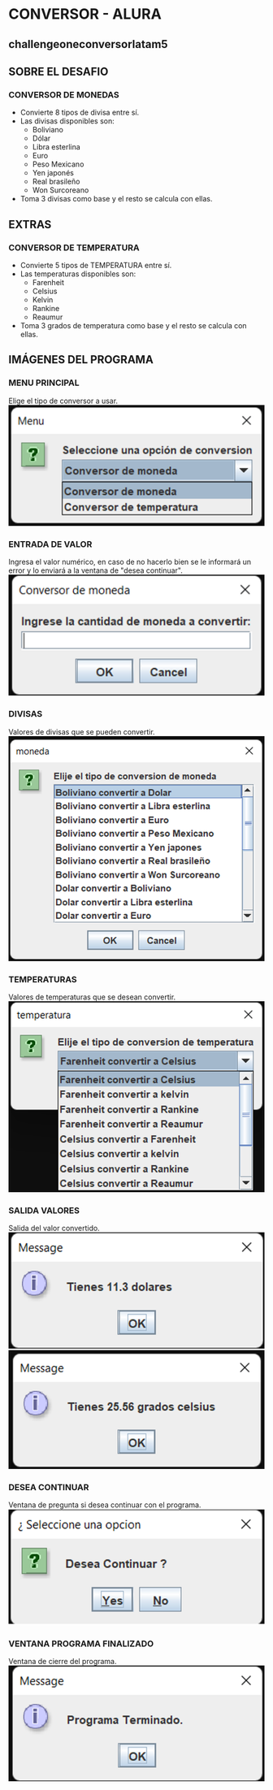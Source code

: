 # CONVERSOR - ALURA
## challengeoneconversorlatam5

## SOBRE EL DESAFIO
### CONVERSOR DE MONEDAS
- Convierte 8 tipos de divisa entre sí.
- Las divisas disponibles son:
  - Boliviano
  - Dólar
  - Libra esterlina
  - Euro
  - Peso Mexicano
  - Yen japonés
  - Real brasileño
  - Won Surcoreano
- Toma 3 divisas como base y el resto se calcula con ellas.

## EXTRAS
### CONVERSOR DE TEMPERATURA
- Convierte 5 tipos de TEMPERATURA entre sí.
- Las temperaturas disponibles son:
  - Farenheit
  - Celsius
  - Kelvin
  - Rankine
  - Reaumur
- Toma 3 grados de temperatura como base y el resto se calcula con ellas.

## IMÁGENES DEL PROGRAMA
### MENU PRINCIPAL
Elige el tipo de conversor a usar.
![menu-principal](https://github.com/0AleDU0/conversor-alura/blob/master/conversor-alura-imagenes/menu-principal.png)

### ENTRADA DE VALOR
Ingresa el valor numérico, en caso de no hacerlo bien se le informará un error y lo enviará a la ventana de "desea continuar".
![entrada-valor](https://github.com/0AleDU0/conversor-alura/blob/master/conversor-alura-imagenes/entrada-valor.png)

### DIVISAS
Valores de divisas que se pueden convertir.
![divisas](https://github.com/0AleDU0/conversor-alura/blob/master/conversor-alura-imagenes/divisas.png)

### TEMPERATURAS
Valores de temperaturas que se desean convertir.
![temperaturas](https://github.com/0AleDU0/conversor-alura/blob/master/conversor-alura-imagenes/temperaturas.png)

### SALIDA VALORES
Salida del valor convertido.
![salida-divisas](https://github.com/0AleDU0/conversor-alura/blob/master/conversor-alura-imagenes/dato-salida-divisas.png)
![salida-temperaturas](https://github.com/0AleDU0/conversor-alura/blob/master/conversor-alura-imagenes/dato-salida-temperatura.png)

### DESEA CONTINUAR
Ventana de pregunta si desea continuar con el programa.
![desea-continuar](https://github.com/0AleDU0/conversor-alura/blob/master/conversor-alura-imagenes/ventana-desea-contnuar.png)

### VENTANA PROGRAMA FINALIZADO
Ventana de cierre del programa.
![programa-finalizado](https://github.com/0AleDU0/conversor-alura/blob/master/conversor-alura-imagenes/mensaje-programa-finalizado.png)
